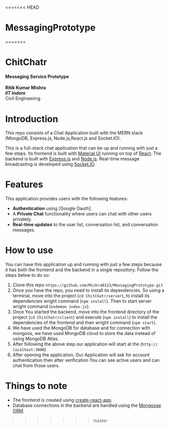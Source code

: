 <<<<<<< HEAD
# MessagingPrototype
=======
# ChitChatr
#### Messaging Service Prototype  
**Ritik Kumar Mishra**  
***IIT Indore***  
Civil Engineering  

# Introduction

This repo consists of a Chat Application built with the MERN stack
(MongoDB, Express.js, Node.js,React.js and Socket.IO).

This is a full-stack chat application that can be up and running with just a few steps. Its frontend is built with [Material UI](https://mui.com/material-ui/) running on top of [React](https://react.dev/). The backend is built with [Express.js](https://expressjs.com/) and [Node.js](https://nodejs.org/en). Real-time message broadcasting is developed using [Socket.IO](https://socket.io/).

# Features

This application provides users with the following features:

- **Authentication** using [Google Oauth].
- A **Private Chat** functionality where users can chat with other users privately.
- **Real-time updates** to the user list, conversation list, and conversation
  messages.


# How to use

You can have this application up and running with just a few steps because it has both the frontend and the backend in a single repository. Follow the steps below to do so:

1. Clone this repo   ``` https://github.com/Mishra0123/MessagingPrototype.git ```
2. Once you have the repo, you need to install its dependencies. So using a terminal, move into the project (`` cd ChitChatr/server ``), to install its dependencies wright command (`` npm install ``). Then to start server wright command (```nodemon index.js```).
3. Once You started the backend, move into the frontend directory of the project (``` cd ChitChatr/client ```) and execute (``` npm install ```) to install the dependencies of the frontend and then wright command (`` npm start ``).
4. We have used the MongoDB for database and for connection with mongoos, we have used MongoDB cloud to store the data instead of using MongoDB Atlas. 
5. After following the above step our application will start at the (`` http:// localhost:3000 ``).
6. After opening the application, Our Application will ask for account authentication then after verification You can see active users and can chat from those users.


# Things to note

* The frontend is created using [create-react-app](https://create-react-app.dev/).
* Database connections in the backend are handled using the [Mongoose ORM](https://mongoosejs.com/).


>>>>>>> master
